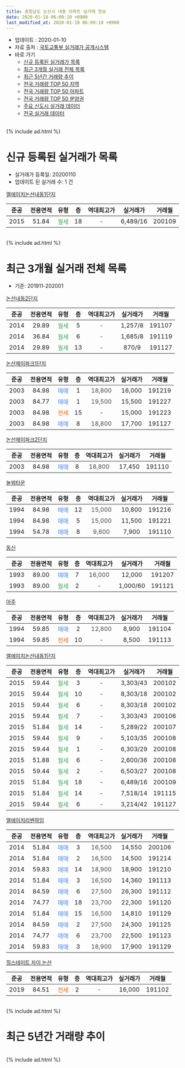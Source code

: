 ```yaml
---
title: 충청남도 논산시 내동 아파트 실거래 정보
date: 2020-01-10 06:09:10 +0900
last_modified_at: 2020-01-10 06:09:10 +0900
---
```


* 업데이트 : 2020-01-10
* 자료 출처 : [국토교통부 실거래가 공개시스템](http://rt.molit.go.kr)
* 바로 가기
    * [신규 등록된 실거래가 목록](#신규-등록된-실거래가-목록)
    * [최근 3개월 실거래 전체 목록](#최근-3개월-실거래-전체-목록)
    * [최근 5년간 거래량 추이](#최근-5년간-거래량-추이)
    * [전국 거래량 TOP 50 지역](https://inasie.github.io/apt-trade-info/최근-3개월-전국에서-가장-거래가-많이-발생한-지역)
    * [전국 거래량 TOP 50 아파트](https://inasie.github.io/apt-trade-info/최근-3개월-전국에서-가장-거래가-많이-발생한-아파트)
    * [전국 거래량 TOP 50 분양권](https://inasie.github.io/apt-trade-info/최근-3개월-전국에서-가장-거래가-많이-발생한-분양권)
    * [주요 신도시 실거래 데이터](https://inasie.github.io/apt-trade-info/주요-신도시)
    * [전국 실거래 데이터](https://inasie.github.io/apt-trade-info/전국)
<br>
{% include ad.html %}
<br>

# 신규 등록된 실거래가 목록
* 실거래가 등록일: 20200110
* 업데이트 된 실거래 수: 1 건


[엘에이치논산내동1단지](https://search.naver.com/search.naver?query=%EC%B6%A9%EC%B2%AD%EB%82%A8%EB%8F%84+%EB%85%BC%EC%82%B0%EC%8B%9C+%EB%82%B4%EB%8F%99+%EC%97%98%EC%97%90%EC%9D%B4%EC%B9%98%EB%85%BC%EC%82%B0%EB%82%B4%EB%8F%991%EB%8B%A8%EC%A7%80)

|준공|전용면적|유형|층|역대최고가|실거래가|거래월|
|:---:|:---:|:---:|:---:|:---:|:---:|:---:|
|2015|51.84|<span style="color:#34a853">월세</span>|18|<span style="color:#444444">-</span>|6,489/16|200109|


<br>
{% include ad.html %}
<br>

# 최근 3개월 실거래 전체 목록
* 기준: 201911-202001


[논산내동2단지](https://search.naver.com/search.naver?query=%EC%B6%A9%EC%B2%AD%EB%82%A8%EB%8F%84+%EB%85%BC%EC%82%B0%EC%8B%9C+%EB%82%B4%EB%8F%99+%EB%85%BC%EC%82%B0%EB%82%B4%EB%8F%992%EB%8B%A8%EC%A7%80)

|준공|전용면적|유형|층|역대최고가|실거래가|거래월|
|:---:|:---:|:---:|:---:|:---:|:---:|:---:|
|2014|29.89|<span style="color:#34a853">월세</span>|5|<span style="color:#444444">-</span>|1,257/8|191107|
|2014|36.84|<span style="color:#34a853">월세</span>|6|<span style="color:#444444">-</span>|1,685/8|191119|
|2014|29.89|<span style="color:#34a853">월세</span>|13|<span style="color:#444444">-</span>|870/9|191127|

[논산제이파크1단지](https://search.naver.com/search.naver?query=%EC%B6%A9%EC%B2%AD%EB%82%A8%EB%8F%84+%EB%85%BC%EC%82%B0%EC%8B%9C+%EB%82%B4%EB%8F%99+%EB%85%BC%EC%82%B0%EC%A0%9C%EC%9D%B4%ED%8C%8C%ED%81%AC1%EB%8B%A8%EC%A7%80)

|준공|전용면적|유형|층|역대최고가|실거래가|거래월|
|:---:|:---:|:---:|:---:|:---:|:---:|:---:|
|2003|84.98|<span style="color:#4285f3">매매</span>|1|<span style="color:#444444">18,800</span>|16,000|191219|
|2003|84.77|<span style="color:#4285f3">매매</span>|1|<span style="color:#444444">19,500</span>|15,500|191227|
|2003|84.98|<span style="color:#ff5a00">전세</span>|15|<span style="color:#444444">-</span>|15,000|191223|
|2003|84.98|<span style="color:#4285f3">매매</span>|8|<span style="color:#444444">18,800</span>|17,700|191127|

[논산제이파크2단지](https://search.naver.com/search.naver?query=%EC%B6%A9%EC%B2%AD%EB%82%A8%EB%8F%84+%EB%85%BC%EC%82%B0%EC%8B%9C+%EB%82%B4%EB%8F%99+%EB%85%BC%EC%82%B0%EC%A0%9C%EC%9D%B4%ED%8C%8C%ED%81%AC2%EB%8B%A8%EC%A7%80)

|준공|전용면적|유형|층|역대최고가|실거래가|거래월|
|:---:|:---:|:---:|:---:|:---:|:---:|:---:|
|2003|84.98|<span style="color:#4285f3">매매</span>|8|<span style="color:#444444">18,800</span>|17,450|191110|

[놀뫼타운](https://search.naver.com/search.naver?query=%EC%B6%A9%EC%B2%AD%EB%82%A8%EB%8F%84+%EB%85%BC%EC%82%B0%EC%8B%9C+%EB%82%B4%EB%8F%99+%EB%86%80%EB%AB%BC%ED%83%80%EC%9A%B4)

|준공|전용면적|유형|층|역대최고가|실거래가|거래월|
|:---:|:---:|:---:|:---:|:---:|:---:|:---:|
|1994|84.98|<span style="color:#4285f3">매매</span>|12|<span style="color:#444444">15,000</span>|10,800|191216|
|1994|84.98|<span style="color:#4285f3">매매</span>|5|<span style="color:#444444">15,000</span>|11,500|191221|
|1994|54.78|<span style="color:#4285f3">매매</span>|8|<span style="color:#444444">9,600</span>|7,900|191110|

[동신](https://search.naver.com/search.naver?query=%EC%B6%A9%EC%B2%AD%EB%82%A8%EB%8F%84+%EB%85%BC%EC%82%B0%EC%8B%9C+%EB%82%B4%EB%8F%99+%EB%8F%99%EC%8B%A0)

|준공|전용면적|유형|층|역대최고가|실거래가|거래월|
|:---:|:---:|:---:|:---:|:---:|:---:|:---:|
|1993|89.00|<span style="color:#4285f3">매매</span>|7|<span style="color:#444444">16,000</span>|12,000|191207|
|1993|89.00|<span style="color:#34a853">월세</span>|2|<span style="color:#444444">-</span>|1,000/60|191121|

[아주](https://search.naver.com/search.naver?query=%EC%B6%A9%EC%B2%AD%EB%82%A8%EB%8F%84+%EB%85%BC%EC%82%B0%EC%8B%9C+%EB%82%B4%EB%8F%99+%EC%95%84%EC%A3%BC)

|준공|전용면적|유형|층|역대최고가|실거래가|거래월|
|:---:|:---:|:---:|:---:|:---:|:---:|:---:|
|1994|59.85|<span style="color:#4285f3">매매</span>|2|<span style="color:#444444">12,800</span>|8,900|191104|
|1994|59.85|<span style="color:#ff5a00">전세</span>|10|<span style="color:#444444">-</span>|8,500|191113|

[엘에이치논산내동1단지](https://search.naver.com/search.naver?query=%EC%B6%A9%EC%B2%AD%EB%82%A8%EB%8F%84+%EB%85%BC%EC%82%B0%EC%8B%9C+%EB%82%B4%EB%8F%99+%EC%97%98%EC%97%90%EC%9D%B4%EC%B9%98%EB%85%BC%EC%82%B0%EB%82%B4%EB%8F%991%EB%8B%A8%EC%A7%80)

|준공|전용면적|유형|층|역대최고가|실거래가|거래월|
|:---:|:---:|:---:|:---:|:---:|:---:|:---:|
|2015|59.44|<span style="color:#34a853">월세</span>|3|<span style="color:#444444">-</span>|3,303/43|200102|
|2015|59.44|<span style="color:#34a853">월세</span>|10|<span style="color:#444444">-</span>|8,303/18|200102|
|2015|59.44|<span style="color:#34a853">월세</span>|6|<span style="color:#444444">-</span>|8,303/18|200102|
|2015|59.44|<span style="color:#34a853">월세</span>|7|<span style="color:#444444">-</span>|3,303/43|200106|
|2015|51.84|<span style="color:#34a853">월세</span>|14|<span style="color:#444444">-</span>|5,289/22|200107|
|2015|59.44|<span style="color:#34a853">월세</span>|9|<span style="color:#444444">-</span>|5,103/35|200108|
|2015|59.44|<span style="color:#34a853">월세</span>|1|<span style="color:#444444">-</span>|6,303/29|200108|
|2015|51.88|<span style="color:#34a853">월세</span>|6|<span style="color:#444444">-</span>|2,600/36|200108|
|2015|59.44|<span style="color:#34a853">월세</span>|2|<span style="color:#444444">-</span>|6,503/27|200108|
|2015|51.84|<span style="color:#34a853">월세</span>|18|<span style="color:#444444">-</span>|6,489/16|200109|
|2015|51.84|<span style="color:#34a853">월세</span>|14|<span style="color:#444444">-</span>|7,518/14|191115|
|2015|59.44|<span style="color:#34a853">월세</span>|6|<span style="color:#444444">-</span>|3,214/42|191127|

[엘에이치리벤하임](https://search.naver.com/search.naver?query=%EC%B6%A9%EC%B2%AD%EB%82%A8%EB%8F%84+%EB%85%BC%EC%82%B0%EC%8B%9C+%EB%82%B4%EB%8F%99+%EC%97%98%EC%97%90%EC%9D%B4%EC%B9%98%EB%A6%AC%EB%B2%A4%ED%95%98%EC%9E%84)

|준공|전용면적|유형|층|역대최고가|실거래가|거래월|
|:---:|:---:|:---:|:---:|:---:|:---:|:---:|
|2014|51.84|<span style="color:#4285f3">매매</span>|3|<span style="color:#444444">16,500</span>|14,550|200106|
|2014|51.84|<span style="color:#4285f3">매매</span>|2|<span style="color:#444444">16,500</span>|14,500|191214|
|2014|59.83|<span style="color:#4285f3">매매</span>|14|<span style="color:#444444">18,900</span>|18,900|191210|
|2014|51.84|<span style="color:#4285f3">매매</span>|3|<span style="color:#444444">16,500</span>|14,360|191113|
|2014|84.59|<span style="color:#4285f3">매매</span>|6|<span style="color:#444444">27,500</span>|26,300|191112|
|2014|74.77|<span style="color:#4285f3">매매</span>|18|<span style="color:#444444">23,700</span>|22,300|191120|
|2014|51.84|<span style="color:#4285f3">매매</span>|15|<span style="color:#444444">16,500</span>|14,810|191129|
|2014|84.59|<span style="color:#4285f3">매매</span>|2|<span style="color:#444444">27,500</span>|24,300|191125|
|2014|74.77|<span style="color:#4285f3">매매</span>|6|<span style="color:#444444">23,700</span>|22,500|191123|
|2014|59.83|<span style="color:#4285f3">매매</span>|3|<span style="color:#444444">18,900</span>|17,900|191129|

[힐스테이트 자이 논산](https://search.naver.com/search.naver?query=%EC%B6%A9%EC%B2%AD%EB%82%A8%EB%8F%84+%EB%85%BC%EC%82%B0%EC%8B%9C+%EB%82%B4%EB%8F%99+%ED%9E%90%EC%8A%A4%ED%85%8C%EC%9D%B4%ED%8A%B8+%EC%9E%90%EC%9D%B4+%EB%85%BC%EC%82%B0)

|준공|전용면적|유형|층|역대최고가|실거래가|거래월|
|:---:|:---:|:---:|:---:|:---:|:---:|:---:|
|2019|84.51|<span style="color:#ff5a00">전세</span>|2|<span style="color:#444444">-</span>|16,000|191102|


<br>
{% include ad.html %}
<br>

# 최근 5년간 거래량 추이


<div style="width:100%;">
    <canvas id="deal_progress" height="200"></canvas>
</div>

<script>
new Chart(document.getElementById("deal_progress"), {
    type: 'line',
    data: {
        labels: ['201501','201502','201503','201504','201505','201506','201507','201508','201509','201510','201511','201512','201601','201602','201603','201604','201605','201606','201607','201608','201609','201610','201611','201612','201701','201702','201703','201704','201705','201706','201707','201708','201709','201710','201711','201712','201801','201802','201803','201804','201805','201806','201807','201808','201809','201810','201811','201812','201901','201902','201903','201904','201905','201906','201907','201908','201909','201910','201911','201912','202001'],
        datasets: [{
            label: '매매',
            pointRadius: 1,
            data: [21, 10, 17, 21, 13, 14, 11, 14, 13, 14, 14, 14, 12, 10, 9, 11, 10, 14, 7, 12, 24, 20, 22, 18, 9, 21, 15, 16, 20, 14, 24, 17, 8, 10, 14, 8, 139, 32, 25, 40, 26, 25, 25, 19, 40, 29, 40, 46, 54, 34, 38, 21, 16, 17, 15, 21, 20, 17, 11, 7, 1],
            borderColor: "rgba(255, 201, 14, 1)",
            backgroundColor: "rgba(255, 201, 14, 0.5)",
            fill: false,
            lineTension: 0
        },{
            label: '전월세',
            pointRadius: 1,
            data: [20, 16, 16, 16, 6, 12, 12, 7, 6, 11, 30, 16, 11, 10, 4, 12, 13, 3, 7, 4, 7, 10, 7, 17, 13, 9, 12, 3, 10, 9, 8, 9, 5, 4, 3, 7, 20, 9, 5, 9, 25, 12, 9, 7, 1, 6, 9, 12, 20, 26, 21, 13, 14, 19, 7, 5, 7, 9, 8, 1, 10],
            borderColor: "rgba(0, 141, 185, 1)",
            backgroundColor: "rgba(0, 141, 185, 0.5)",
            fill: false,
            lineTension: 0
        }
        ]
    },
    options: {
        responsive: true,
        title: {
            display: false
        },
        tooltips: {
            mode: 'index',
            intersect: false
        },
        hover: {
            mode: 'nearest',
            intersect: true
        },
        scales: {
            xAxes: [{
                display: true,
                scaleLabel: {
                    display: true,
                    labelString: '년/월'
                }
            }],
            yAxes: [{
                display: true,
                ticks: {
                    suggestedMin: 0,
                },
                scaleLabel: {
                    display: true,
                    labelString: '실거래 수'
                }
            }]
        }
    }
});

</script>


<br>
{% include ad.html %}
<br>

